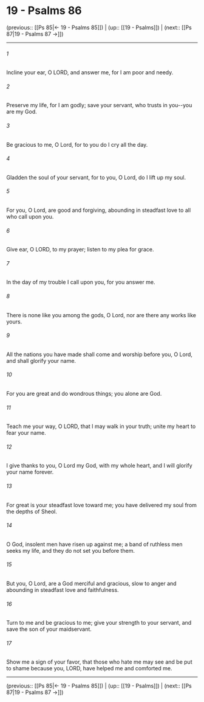 # 19 - Psalms 86

(previous:: [[Ps 85|← 19 - Psalms 85]]) | (up:: [[19 - Psalms]]) | (next:: [[Ps 87|19 - Psalms 87 →]])

***


###### 1 
Incline your ear, O LORD, and answer me, for I am poor and needy. 

###### 2 
Preserve my life, for I am godly; save your servant, who trusts in you--you are my God. 

###### 3 
Be gracious to me, O Lord, for to you do I cry all the day. 

###### 4 
Gladden the soul of your servant, for to you, O Lord, do I lift up my soul. 

###### 5 
For you, O Lord, are good and forgiving, abounding in steadfast love to all who call upon you. 

###### 6 
Give ear, O LORD, to my prayer; listen to my plea for grace. 

###### 7 
In the day of my trouble I call upon you, for you answer me. 

###### 8 
There is none like you among the gods, O Lord, nor are there any works like yours. 

###### 9 
All the nations you have made shall come and worship before you, O Lord, and shall glorify your name. 

###### 10 
For you are great and do wondrous things; you alone are God. 

###### 11 
Teach me your way, O LORD, that I may walk in your truth; unite my heart to fear your name. 

###### 12 
I give thanks to you, O Lord my God, with my whole heart, and I will glorify your name forever. 

###### 13 
For great is your steadfast love toward me; you have delivered my soul from the depths of Sheol. 

###### 14 
O God, insolent men have risen up against me; a band of ruthless men seeks my life, and they do not set you before them. 

###### 15 
But you, O Lord, are a God merciful and gracious, slow to anger and abounding in steadfast love and faithfulness. 

###### 16 
Turn to me and be gracious to me; give your strength to your servant, and save the son of your maidservant. 

###### 17 
Show me a sign of your favor, that those who hate me may see and be put to shame because you, LORD, have helped me and comforted me.

***

(previous:: [[Ps 85|← 19 - Psalms 85]]) | (up:: [[19 - Psalms]]) | (next:: [[Ps 87|19 - Psalms 87 →]])
